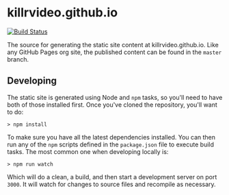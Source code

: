 # killrvideo.github.io
[![Build Status](https://travis-ci.org/KillrVideo/killrvideo.github.io.svg?branch=source)](https://travis-ci.org/KillrVideo/killrvideo.github.io)

The source for generating the static site content at killrvideo.github.io. Like any 
GitHub Pages org site, the published content can be found in the `master` branch.

## Developing

The static site is generated using Node and `npm` tasks, so you'll need to have both
of those installed first. Once you've cloned the repository, you'll want to do:

```
> npm install
```

To make sure you have all the latest dependencies installed. You can then run any of
the `npm` scripts defined in the `package.json` file to execute build tasks. The most
common one when developing locally is:

```
> npm run watch
```

Which will do a clean, a build, and then start a development server on port `3000`. It
will watch for changes to source files and recompile as necessary.

